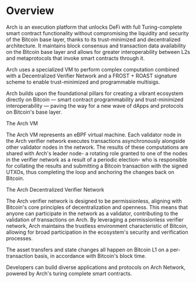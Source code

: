 # Overview

Arch is an execution platform that unlocks DeFi with full Turing-complete smart contract functionality without compromising the liquidity and security of the Bitcoin base layer, thanks to its trust-minimized and decentralized architecture. It maintains block consensus and transaction data availability on the Bitcoin base layer and allows for greater interoperability between L2s and metaprotocols that invoke smart contracts through it. 

Arch uses a specialized VM to perform complex computation combined with a Decentralized Verifier Network and a FROST + ROAST signature scheme to enable trust-minimized and programmable multisigs.

Arch builds upon the foundational pillars for creating a vibrant ecosystem directly on Bitcoin — smart contract programmability and trust-minimized interoperability — paving the way for a new wave of dApps and protocols on Bitcoin's base layer. 

The Arch VM

The Arch VM represents an eBPF virtual machine. Each validator node in the Arch verifier network executes transactions asynchronously alongside other validator nodes in the network. The results of these computations are shared with Arch's leader node- a rotating role granted to one of the nodes in the verifier network as a result of a periodic election- who is responsible for collating the results and submitting a Bitcoin transaction with the signed UTXOs, thus completing the loop and anchoring the changes back on Bitcoin.

The Arch Decentralized Verifier Network

The Arch verifier network is designed to be permissionless, aligning with Bitcoin's core principles of decentralization and openness. This means that anyone can participate in the network as a validator, contributing to the validation of transactions on Arch. By leveraging a permissionless verifier network, Arch maintains the trustless environment characteristic of Bitcoin, allowing for broad participation in the ecosystem's security and verification processes.

The asset transfers and state changes all happen on Bitcoin L1 on a per-transaction basis, in accordance with Bitcoin's block time.

Developers can build diverse applications and protocols on Arch Network, powered by Arch's turing complete smart contracts. 

[eBPF]: https://ebpf.io
